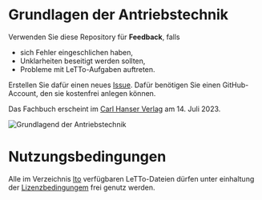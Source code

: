 # Grundlagen der Antriebstechnik

Verwenden Sie diese Repository für **Feedback**, falls
- sich Fehler eingeschlichen haben,
- Unklarheiten beseitigt werden sollten,
- Probleme mit LeTTo-Aufgaben auftreten.

Erstellen Sie dafür einen neues [Issue](https://github.com/christiankral/Grundlagen-der-Antriebstechnik/issues/new).
Dafür benötigen Sie einen GitHub-Account, den sie kostenfrei anlegen können.

Das Fachbuch erscheint im [Carl Hanser Verlag](https://www.hanser-kundencenter.de/fachbuch/artikel/9783446473751) am 14. Juli 2023.

![Grundlagend der Antriebstechnik](https://files.hanser.de/Files/Article/ARTK_CT0_9783446473751_0001.jpg)

# Nutzungsbedingungen

Alle im Verzeichnis [lto](https://github.com/christiankral/Grundlagen-der-Antriebstechnik/tree/main/lto) verfügbaren LeTTo-Dateien dürfen unter einhaltung der [Lizenzbedingungem]() frei genutz werden.
